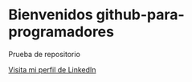 # Bienvenidos github-para-programadores
Prueba de repositorio


[Visita mi perfil de LinkedIn](https://www.linkedin.com/in/santimang/)
